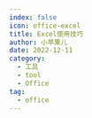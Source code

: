 ```yaml
---
index: false
icon: office-excel
title: Excel使用技巧
author: 小苹果儿
date: 2022-12-11
category:
  - 工具
  - tool
  - Office
tag:
  - office
---
```

